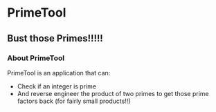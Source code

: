 # PrimeTool
## Bust those Primes!!!!!

### About PrimeTool
PrimeTool is an application that can:
- Check if an integer is prime
- And reverse engineer the product of two primes to get those prime factors back (for fairly small products!!)
